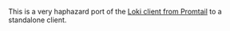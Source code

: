 This is a very haphazard port of the [Loki client from Promtail](https://github.com/grafana/loki/tree/main/clients/pkg/promtail) to a standalone client.
